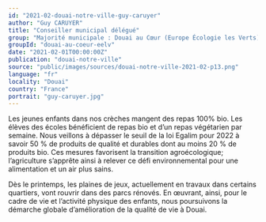 ```yaml
---
id: "2021-02-douai-notre-ville-guy-caruyer"
author: "Guy CARUYER"
title: "Conseiller municipal délégué"
group: "Majorité municipale : Douai au Cœur (Europe Écologie les Verts)"
groupId: "douai-au-coeur-eelv"
date: "2021-02-01T00:00:00Z"
publication: "douai-notre-ville"
source: "public/images/sources/douai-notre-ville-2021-02-p13.png"
language: "fr"
locality: "Douai"
country: "France"
portrait: "guy-caruyer.jpg"
---
```


Les jeunes enfants dans nos crèches mangent des repas 100% bio. Les élèves des écoles bénéficient de repas bio et d’un repas végétarien par semaine. Nous veillons à dépasser le seuil de la loi Egalim pour 2022 à savoir 50 % de produits de qualité et durables dont au moins 20 % de produits bio. Ces mesures favorisent la transition agroécologique; l’agriculture s’apprête ainsi à relever ce défi environnemental pour une alimentation et un air plus sains.

Dès le printemps, les plaines de jeux, actuellement en travaux dans certains quartiers, vont rouvrir dans des parcs rénovés. En œuvrant, ainsi, pour le cadre de vie et l’activité physique des enfants, nous poursuivons la démarche globale d’amélioration de la qualité de vie à Douai.
